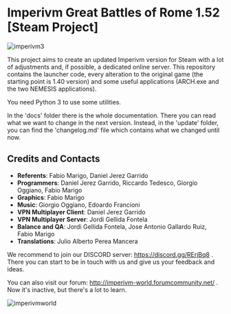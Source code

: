 # Imperivm Great Battles of Rome 1.52 [Steam Project]

![imperivm3](https://i.imgur.com/68YWd8j.png)

This project aims to create an updated Imperivm version for Steam with a lot of adjustments and, if possible, a dedicated online server. This repository contains the launcher code, every alteration to the original game (the starting point is 1.40 version) and some useful applications (ARCH.exe and the two NEMESIS applications).

You need Python 3 to use some utilities.

In the 'docs' folder there is the whole documentation. There you can read what we want to change in the next version. Instead, in the 'update' folder, you can find the 'changelog.md' file which contains what we changed until now.

## Credits and Contacts

* **Referents**: Fabio Marigo, Daniel Jerez Garrido
* **Programmers**: Daniel Jerez Garrido, Riccardo Tedesco, Giorgio Oggiano, Fabio Marigo
* **Graphics**: Fabio Marigo
* **Music**: Giorgio Oggiano, Edoardo Francioni
* **VPN Multiplayer Client**: Daniel Jerez Garrido
* **VPN Multiplayer Server**: Jordi Gellida Fontela
* **Balance and QA**: Jordi Gellida Fontela, Jose Antonio Gallardo Ruiz, Fabio Marigo
* **Translations**: Julio Alberto Perea Mancera

We recommend to join our DISCORD server: https://discord.gg/RErjBq8 . There you can start to be in touch with us and give us your feedback and ideas.

You can also visit our forum: http://imperivm-world.forumcommunity.net/ . Now it's inactive, but there's a lot to learn. 

![imperivmworld](https://i.imgur.com/Jd3oXG5.jpg)
